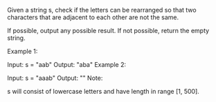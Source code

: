 Given a string s, check if the letters can be rearranged so that two characters that are adjacent to each other are not the same.

If possible, output any possible result.  If not possible, return the empty string.

Example 1:

Input: s = "aab"
Output: "aba"
Example 2:

Input: s = "aaab"
Output: ""
Note:

s will consist of lowercase letters and have length in range [1, 500].

